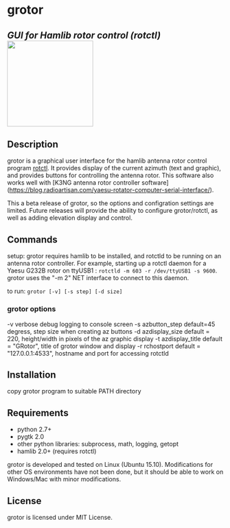 # grotor
*GUI for Hamlib rotor control (rotctl)*
<img src="./img/grotor.png" height="200">
---
## Description
grotor is a graphical user interface for the hamlib antenna rotor control program [rotctl](http://hamlib.sourceforge.net/manuals/hamlib.html#rotctl). It provides display of the current azimuth (text and graphic), and provides buttons for controlling the antenna rotor.  This software also works well with [K3NG antenna rotor controller software] (https://blog.radioartisan.com/yaesu-rotator-computer-serial-interface/). 

This a beta release of grotor, so the options and configration settings are limited. Future releases will provide the ability to configure grotor/rotctl, as well as adding elevation display and control.

## Commands
setup: grotor requires hamlib to be installed, and rotctld to be running on an antenna rotor controller. For example, starting up a rotctl daemon for a Yaesu G232B rotor on ttyUSB1 : `rotctld -m 603 -r /dev/ttyUSB1 -s 9600`.   grotor uses the "-m 2" NET interface to connect to this daemon. 

to run: `grotor [-v] [-s step] [-d size]  `
### grotor options
 -v verbose debug logging to console screen
 -s azbutton\_step default=45 degress, step size when creating az buttons
 -d azdisplay\_size default = 220, height/width in pixels of the az graphic display
 -t azdisplay\_title default = "GRotor", title of grotor window and display
 -r rchostport default = "127.0.0.1:4533", hostname and port for accessing rotctld

## Installation

copy grotor program to suitable PATH directory

## Requirements
+ python 2.7+
+ pygtk 2.0
+ other python libraries: subprocess, math, logging, getopt
+ hamlib 2.0+ (requires rotctl)

grotor is developed and tested  on Linux (Ubuntu 15.10).  Modifications for other OS environments have not been done, but it should be able to work on Windows/Mac with minor modifications.
## License
grotor is licensed under MIT License.







